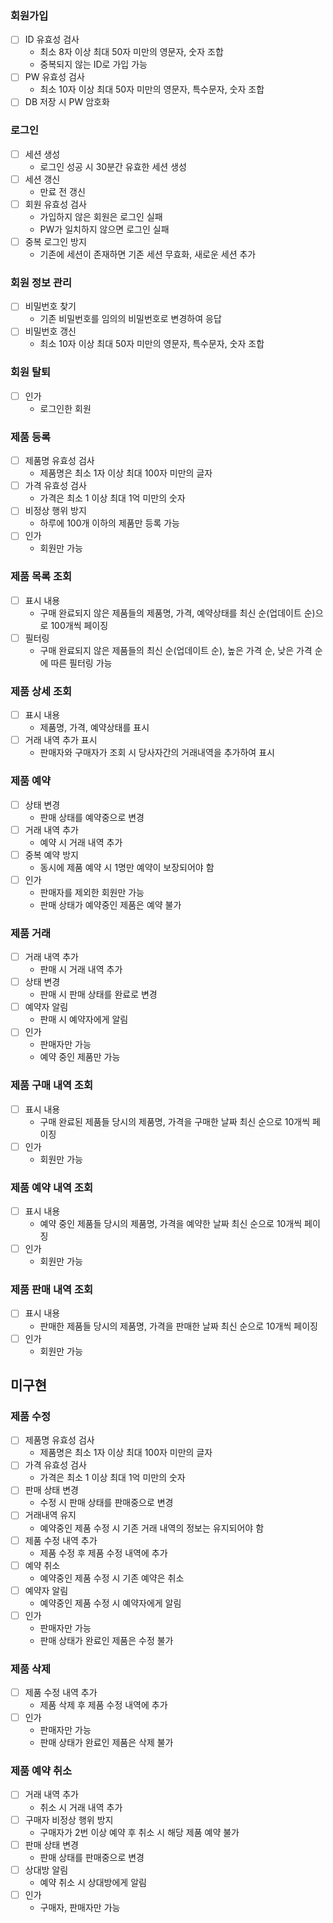 ### 회원가입

- [ ] ID 유효성 검사
    - 최소 8자 이상 최대 50자 미만의 영문자, 숫자 조합
    - 중복되지 않는 ID로 가입 가능
- [ ] PW 유효성 검사
    - 최소 10자 이상 최대 50자 미만의 영문자, 특수문자, 숫자 조합
- [ ] DB 저장 시 PW 암호화

### 로그인

- [ ] 세션 생성
    - 로그인 성공 시 30분간 유효한 세션 생성
- [ ] 세션 갱신
    - 만료 전 갱신
- [ ] 회원 유효성 검사
    - 가입하지 않은 회원은 로그인 실패
    - PW가 일치하지 않으면 로그인 실패
- [ ] 중복 로그인 방지
    - 기존에 세션이 존재하면 기존 세션 무효화, 새로운 세션 추가

### 회원 정보 관리

- [ ] 비밀번호 찾기
    - 기존 비밀번호를 임의의 비밀번호로 변경하여 응답
- [ ] 비밀번호 갱신
    - 최소 10자 이상 최대 50자 미만의 영문자, 특수문자, 숫자 조합

### 회원 탈퇴

- [ ] 인가
    - 로그인한 회원

### 제품 등록

- [ ] 제품명 유효성 검사
    - 제품명은 최소 1자 이상 최대 100자 미만의 글자
- [ ] 가격 유효성 검사
    - 가격은 최소 1 이상 최대 1억 미만의 숫자
- [ ] 비정상 행위 방지
    - 하루에 100개 이하의 제품만 등록 가능
- [ ] 인가
    - 회원만 가능

### 제품 목록 조회

- [ ] 표시 내용
    - 구매 완료되지 않은 제품들의 제품명, 가격, 예약상태를 최신 순(업데이트 순)으로 100개씩 페이징
- [ ] 필터링
    - 구매 완료되지 않은 제품들의 최신 순(업데이트 순), 높은 가격 순, 낮은 가격 순에 따른 필터링 가능

### 제품 상세 조회

- [ ] 표시 내용
    - 제품명, 가격, 예약상태를 표시
- [ ] 거래 내역 추가 표시
    - 판매자와 구매자가 조회 시 당사자간의 거래내역을 추가하여 표시

### 제품 예약

- [ ] 상태 변경
    - 판매 상태를 예약중으로 변경
- [ ] 거래 내역 추가
    - 예약 시 거래 내역 추가
- [ ] 중복 예약 방지
    - 동시에 제품 예약 시 1명만 예약이 보장되어야 함
- [ ] 인가
    - 판매자를 제외한 회원만 가능
    - 판매 상태가 예약중인 제품은 예약 불가

### 제품 거래

- [ ] 거래 내역 추가
    - 판매 시 거래 내역 추가
- [ ] 상태 변경
    - 판매 시 판매 상태를 완료로 변경
- [ ] 예약자 알림
    - 판매 시 예약자에게 알림
- [ ] 인가
    - 판매자만 가능
    - 예약 중인 제품만 가능

### 제품 구매 내역 조회

- [ ] 표시 내용
    - 구매 완료된 제품들 당시의 제품명, 가격을 구매한 날짜 최신 순으로 10개씩 페이징
- [ ] 인가
    - 회원만 가능

### 제품 예약 내역 조회

- [ ] 표시 내용
    - 예약 중인 제품들 당시의 제품명, 가격을 예약한 날짜 최신 순으로 10개씩 페이징
- [ ] 인가
    - 회원만 가능

### 제품 판매 내역 조회

- [ ] 표시 내용
    - 판매한 제품들 당시의 제품명, 가격을 판매한 날짜 최신 순으로 10개씩 페이징
- [ ] 인가
    - 회원만 가능

## 미구현

### 제품 수정

- [ ] 제품명 유효성 검사
    - 제품명은 최소 1자 이상 최대 100자 미만의 글자
- [ ] 가격 유효성 검사
    - 가격은 최소 1 이상 최대 1억 미만의 숫자
- [ ] 판매 상태 변경
    - 수정 시 판매 상태를 판매중으로 변경
- [ ] 거래내역 유지
    - 예약중인 제품 수정 시 기존 거래 내역의 정보는 유지되어야 함
- [ ] 제품 수정 내역 추가
    - 제품 수정 후 제품 수정 내역에 추가
- [ ] 예약 취소
    - 예약중인 제품 수정 시 기존 예약은 취소
- [ ] 예약자 알림
    - 예약중인 제품 수정 시 예약자에게 알림
- [ ] 인가
    - 판매자만 가능
    - 판매 상태가 완료인 제품은 수정 불가

### 제품 삭제

- [ ] 제품 수정 내역 추가
    - 제품 삭제 후 제품 수정 내역에 추가
- [ ] 인가
    - 판매자만 가능
    - 판매 상태가 완료인 제품은 삭제 불가

### 제품 예약 취소

- [ ] 거래 내역 추가
    - 취소 시 거래 내역 추가
- [ ] 구매자 비정상 행위 방지
    - 구매자가 2번 이상 예약 후 취소 시 해당 제품 예약 불가
- [ ] 판매 상태 변경
    - 판매 상태를 판매중으로 변경
- [ ] 상대방 알림
    - 예약 취소 시 상대방에게 알림
- [ ] 인가
    - 구매자, 판매자만 가능
